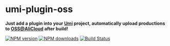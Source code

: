 # umi-plugin-oss

**Just add a plugin into your [Umi](https://github.com/umijs/umi) project, automatically upload productions to [OSS@AliCloud](https://www.alibabacloud.com/product/oss) after build!**

[![NPM version](https://img.shields.io/npm/v/umi-plugin-oss.svg?style=flat-square)](https://npmjs.org/package/umi-plugin-oss)
[![NPM downloads](http://img.shields.io/npm/dm/umi-plugin-oss.svg?style=flat-square)](https://npmjs.org/package/umi-plugin-oss)
[![Build Status](https://img.shields.io/travis/imhele/umi-plugin-oss.svg?style=flat-square)](https://travis-ci.org/imhele/umi-plugin-oss)

